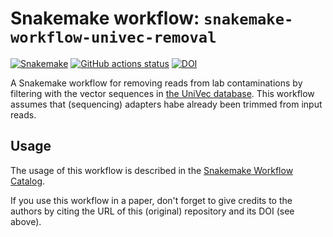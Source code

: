 # Snakemake workflow: `snakemake-workflow-univec-removal`

[![Snakemake](https://img.shields.io/badge/snakemake-≥6.15.0-brightgreen.svg)](https://snakemake.github.io)
[![GitHub actions status](https://github.com/hzi-bifo/snakemake-workflow-univec-removal/workflows/Tests/badge.svg?branch=main)](https://github.com/hzi-bifo/snakemake-workflow-univec-removal/actions?query=branch%3Amain+workflow%3ATests)
[![DOI](https://zenodo.org/badge/436690424.svg)](https://zenodo.org/badge/latestdoi/436690424)


A Snakemake workflow for removing reads from lab contaminations by filtering with the vector sequences in [the UniVec database](https://www.ncbi.nlm.nih.gov/tools/vecscreen/univec/).
This workflow assumes that (sequencing) adapters habe already been trimmed from input reads.


## Usage

The usage of this workflow is described in the [Snakemake Workflow Catalog](https://snakemake.github.io/snakemake-workflow-catalog/?usage=hzi-bifo%2Fsnakemake-workflow-univec-removal).

If you use this workflow in a paper, don't forget to give credits to the authors by citing the URL of this (original) repository and its DOI (see above).
